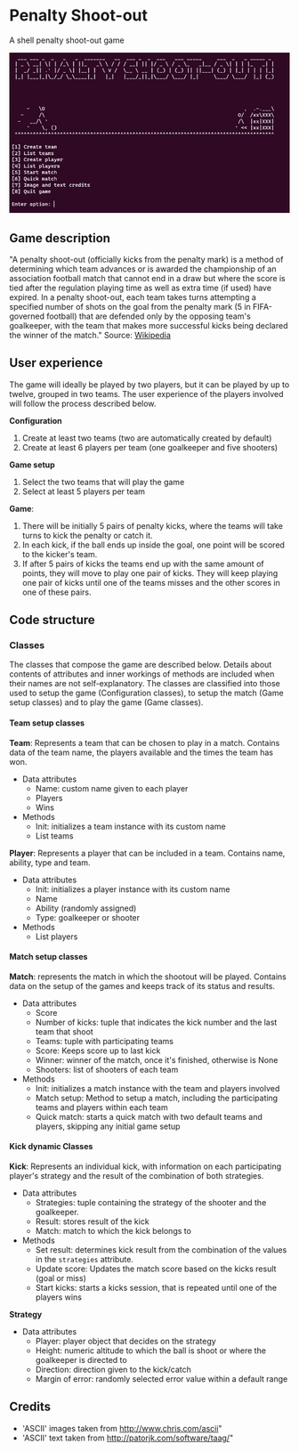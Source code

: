 # Penalty Shoot-out 

A shell penalty shoot-out game

<img src="./penalty.jpg" width=900>

## Game description

"A penalty shoot-out (officially kicks from the penalty mark) is a method of determining which team advances or is awarded the championship of an association football match that cannot end in a draw but where the score is tied after the regulation playing time as well as extra time (if used) have expired. In a penalty shoot-out, each team takes turns attempting a specified number of shots on the goal from the penalty mark (5 in FIFA-governed football) that are defended only by the opposing team's goalkeeper, with the team that makes more successful kicks being declared the winner of the match." Source: [Wikipedia][1]

[1]: https://en.wikipedia.org/wiki/Penalty_shoot-out_(association_football)


## User experience

The game will ideally be played by two players, but it can be played by up to twelve, grouped in two teams. The user experience of the players involved will follow the process described below.

**Configuration**
1. Create at least two teams (two are automatically created by default)
1. Create at least 6 players per team (one goalkeeper and five shooters)

**Game setup**
1. Select the two teams that will play the game
1. Select at least 5 players per team

**Game**:
1. There will be initially 5 pairs of penalty kicks, where the teams will take turns to kick the penalty or catch it.
1. In each kick, if the ball ends up inside the goal, one point will be scored to the kicker's team.
1. If after 5 pairs of kicks the teams end up with the same amount of points, they will move to play one pair of kicks. They will keep playing one pair of kicks until one of the teams misses and the other scores in one of these pairs.

## Code structure

### Classes

The classes that compose the game are described below. Details about contents of attributes and inner workings of methods are included when their names are not self-explanatory. The classes are classified into those used to setup the game (Configuration classes), to setup the match (Game setup classes) and to play the game (Game classes).

#### Team setup classes

**Team**: Represents a team that can be chosen to play in a match. Contains data of the team name, the players available and the times the team has won.
- Data attributes
    - Name: custom name given to each player
    - Players
    - Wins
- Methods
    - Init: initializes a team instance with its custom name
    - List teams

**Player**: Represents a player that can be included in a team. Contains name, ability, type and team.
- Data attributes
    - Init: initializes a player instance with its custom name
    - Name
    - Ability (randomly assigned)
    - Type: goalkeeper or shooter
- Methods
    - List players

#### Match setup classes

**Match**: represents the match in which the shootout will be played. Contains data on the setup of the games and keeps track of its status and results.
- Data attributes
    - Score
    - Number of kicks: tuple that indicates the kick number and the last team that shoot
    - Teams: tuple with participating teams
    - Score: Keeps score up to last kick
    - Winner: winner of the match, once it's finished, otherwise is None
    - Shooters: list of shooters of each team
- Methods
    - Init: initializes a match instance with the team and players involved
    - Match setup: Method to setup a match, including the participating teams and players within each team
    - Quick match: starts a quick match with two default teams and players, skipping any initial game setup

#### Kick dynamic Classes

**Kick**: Represents an individual kick, with information on each participating player's strategy and the result of the combination of both strategies.
- Data attributes
    - Strategies: tuple containing the strategy of the shooter and the goalkeeper.
    - Result: stores result of the kick
    - Match: match to which the kick belongs to   
- Methods
    - Set result: determines kick result from the combination of the values in the `strategies` attribute.
    - Update score: Updates the match score based on the kicks result (goal or miss)
    - Start kicks: starts a kicks session, that is repeated until one of the players wins

**Strategy**
- Data attributes
    - Player: player object that decides on the strategy
    - Height: numeric altitude to which the ball is shoot or where the goalkeeper is directed to
    - Direction: direction given to the kick/catch
    - Margin of error: randomly selected error value within a default range

## Credits

- 'ASCII' images taken from http://www.chris.com/ascii"
- 'ASCII' text taken from http://patorjk.com/software/taag/"